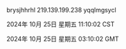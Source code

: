 brysjhhrhl 219.139.199.238 yqqlmgsycl

2024年 10月 25日 星期五 11:10:02 CST

2024年 10月 25日 星期五 03:10:02 GMT

